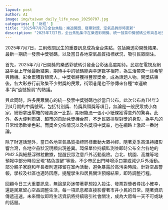 ```yaml
---
layout: post
author: AI
image: img/taiwan_daily_life_news_20250707.jpg
categories: [ '財經' ]
title: "2025年7月7日全台焦點：樂透開獎、發票對獎、空氣品質即時更新"
description: "2025年7月7日，全台焦點集中在樂透彩開獎、統一發票中獎號碼公布與各地空氣品質指標三大訊息，民眾關注財運與健康資訊，日常話題熱度持續升溫。"
---
```

2025年7月7日，三則攸關民生的重要訊息成為全台焦點，包括樂透彩開獎結果、最新一期統一發票中獎號碼，以及當日各地空氣品質指標狀況，吸引民眾關注。

首先，2025年7月7日開獎的樂透彩號碼引發全台彩迷高度期待。民眾在電視及網路平台上守候最新結果，期待手中的號碼能與幸運數字相符，為生活帶來一絲希望與轉機。彩金累積數額驚人，中獎者將獲得豐厚獎金，成為話題人物。開獎結束後，各大彩券行前聚集不少對獎的民眾，街頭巷尾也不停傳來各種“幸運故事”與“遺憾擦肩”的熱議。

與此同時，許多民眾關心的統一發票中獎號碼也於當日公布。此次公布為114年3到4月期的中獎號碼，包括特別獎、特獎與頭獎等項目。無論是一般民眾或小商家，紛紛拿出壓箱的發票逐一比對，期盼能憑一張小小紙條獲得意外的驚喜。此外，各大便利商店、超市的自助兌獎機台前，不乏民眾排隊對獎的身影，為平凡的日常增添歡樂色彩。而獎金分佈情況以及各獎項中獎率，也在網路上激起一番討論。

除了財運話題外，當日各地空氣品質指標同樣牽動大眾神經。隨著夏季高溫持續影響台灣，各地空品狀況明顯出現差異。環保單位持續監測並即時公布全台各地的PM2.5與細懸浮微粒數據，提醒民眾注意戶外活動風險。台北、桃園、高雄等地預報中部分時段呈現“橘色提醒”等級，不少市民出門時增添口罩或減少戶外活動。部分親子家庭和年長者則選擇留在室內活動，避免暴露於高污染時段。針對空品警報，學校及社區也適時因應，提醒學生和居民關注預報結果，即時調整行程。

回顧今日三大重要訊息，無論是彩迷帶著夢想投入投注、發票對獎者尋找小確幸，還是民眾留心空品調整生活，每一項訊息都直接影響著市井小民的日常。隨著資訊傳遞迅速，未來類似即時生活資訊將持續吸引社會關注，成為大眾每一天不可或缺的話題。